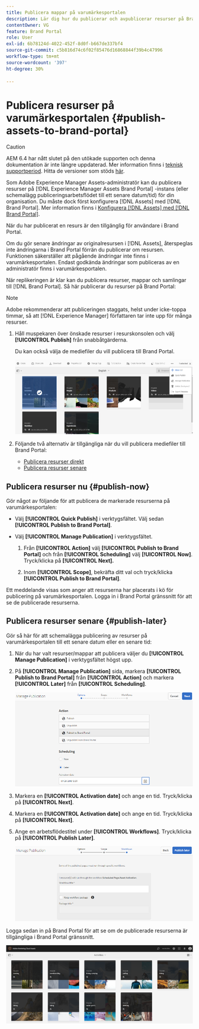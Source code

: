 ```yaml
---
title: Publicera mappar på varumärkesportalen
description: Lär dig hur du publicerar och avpublicerar resurser på Brand Portal.
contentOwner: VG
feature: Brand Portal
role: User
exl-id: 6b78124d-4022-452f-8d0f-b667de337bf4
source-git-commit: c5b816d74c6f02f85476d16868844f39b4c47996
workflow-type: tm+mt
source-wordcount: '397'
ht-degree: 30%

---
```


# Publicera resurser på varumärkesportalen {#publish-assets-to-brand-portal}

>[!CAUTION]
>
>AEM 6.4 har nått slutet på den utökade supporten och denna dokumentation är inte längre uppdaterad. Mer information finns i [teknisk supportperiod](https://helpx.adobe.com/support/programs/eol-matrix.html). Hitta de versioner som stöds [här](https://experienceleague.adobe.com/docs/).

Som Adobe Experience Manager Assets-administratör kan du publicera resurser på [!DNL Experience Manager Assets Brand Portal] -instans (eller schemalägg publiceringsarbetsflödet till ett senare datum/tid) för din organisation. Du måste dock först konfigurera [!DNL Assets] med [!DNL Brand Portal]. Mer information finns i [Konfigurera [!DNL Assets] med [!DNL Brand Portal]](configure-aem-assets-with-brand-portal.md).

När du har publicerat en resurs är den tillgänglig för användare i Brand Portal.

Om du gör senare ändringar av originalresursen i [!DNL Assets], återspeglas inte ändringarna i Brand Portal förrän du publicerar om resursen. Funktionen säkerställer att pågående ändringar inte finns i varumärkesportalen. Endast godkända ändringar som publiceras av en administratör finns i varumärkesportalen.

När replikeringen är klar kan du publicera resurser, mappar och samlingar till [!DNL Brand Portal]. Så här publicerar du resurser på Brand Portal:

>[!NOTE]
>
>Adobe rekommenderar att publiceringen staggats, helst under icke-toppa timmar, så att [!DNL Experience Manager] författaren tar inte upp för många resurser.

1. Håll muspekaren över önskade resurser i resurskonsolen och välj **[!UICONTROL Publish]** från snabbåtgärderna.

   Du kan också välja de mediefiler du vill publicera till Brand Portal.

   ![publish2bp-2](assets/publish2bp-2.png)

2. Följande två alternativ är tillgängliga när du vill publicera mediefiler till Brand Portal:
   * [Publicera resurser direkt](#publish-now)
   * [Publicera resurser senare](#publish-later)

## Publicera resurser nu {#publish-now}

Gör något av följande för att publicera de markerade resurserna på varumärkesportalen:

* Välj **[!UICONTROL Quick Publish]** i verktygsfältet. Välj sedan **[!UICONTROL Publish to Brand Portal]**.

* Välj **[!UICONTROL Manage Publication]** i verktygsfältet.

   1. Från **[!UICONTROL Action]** välj **[!UICONTROL Publish to Brand Portal]** och från **[!UICONTROL Scheduling]** välj **[!UICONTROL Now]**. Tryck/klicka på **[!UICONTROL Next].**

   2. Inom **[!UICONTROL Scope]**, bekräfta ditt val och tryck/klicka **[!UICONTROL Publish to Brand Portal]**.

Ett meddelande visas som anger att resurserna har placerats i kö för publicering på varumärkesportalen. Logga in i Brand Portal gränssnitt för att se de publicerade resurserna.

## Publicera resurser senare {#publish-later}

Gör så här för att schemalägga publicering av resurser på varumärkesportalen till ett senare datum eller en senare tid:

1. När du har valt resurser/mappar att publicera väljer du **[!UICONTROL Manage Publication]** i verktygsfältet högst upp.
2. På **[!UICONTROL Manage Publication]** sida, markera **[!UICONTROL Publish to Brand Portal]** från **[!UICONTROL Action]** och markera **[!UICONTROL Later]** från **[!UICONTROL Scheduling]**.

   ![publishlaterbp-1](assets/publishlaterbp-1.png)

3. Markera en **[!UICONTROL Activation date]** och ange en tid. Tryck/klicka på **[!UICONTROL Next]**.
4. Markera en **[!UICONTROL Activation date]** och ange en tid. Tryck/klicka på **[!UICONTROL Next]**.
5. Ange en arbetsflödestitel under **[!UICONTROL Workflows]**. Tryck/klicka på **[!UICONTROL Publish Later]**.

   ![publishworkflow](assets/publishworkflow.png)

Logga sedan in på Brand Portal för att se om de publicerade resurserna är tillgängliga i Brand Portal gränssnitt.

![bp_631_landing_page](assets/bp_landing_page.png)
